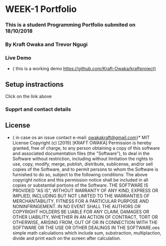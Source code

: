 # WEEK-1 Portfolio
### This is a student Programming Portfolio submited on 18/10/2018
### By Kraft Owaka and Trevor Ngugi
### Live Demo
* { this is a working demo https://github.com/Kraft-Owaka/kraftproject}
## Setup instractions
Click on the link above
### Supprt and contact details


## License
* { in case os an issue contact e-mail: owakakraft@gmail.com}* MIT License
Copyright (c) [2019] [KRAFT OWAKA]
Permission is hereby granted, free of charge, to any person obtaining a copy
of this software and associated documentation files (the "Software"), to deal
in the Software without restriction, including without limitation the rights
to use, copy, modify, merge, publish, distribute, sublicense, and/or sell
copies of the Software, and to permit persons to whom the Software is
furnished to do so, subject to the following conditions:
The above copyright notice and this permission notice shall be included in all
copies or substantial portions of the Software.
THE SOFTWARE IS PROVIDED "AS IS", WITHOUT WARRANTY OF ANY KIND, EXPRESS OR
IMPLIED, INCLUDING BUT NOT LIMITED TO THE WARRANTIES OF MERCHANTABILITY,
FITNESS FOR A PARTICULAR PURPOSE AND NONINFRINGEMENT. IN NO EVENT SHALL THE
AUTHORS OR COPYRIGHT HOLDERS BE LIABLE FOR ANY CLAIM, DAMAGES OR OTHER
LIABILITY, WHETHER IN AN ACTION OF CONTRACT, TORT OR OTHERWISE, ARISING FROM,
OUT OF OR IN CONNECTION WITH THE SOFTWARE OR THE USE OR OTHER DEALINGS IN THE
SOFTWARE.oes simple math calculations which include sum, substraction, multiplaction, divide and print  each on the screen after calculation.

